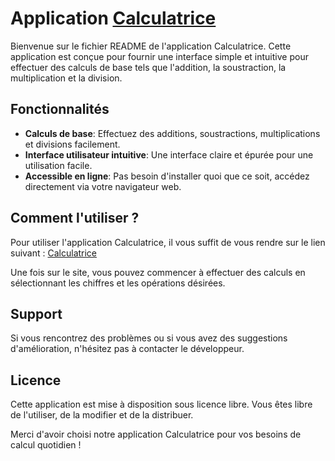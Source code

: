# Application [Calculatrice](https://calculatrice-matthhe00.netlify.app)

Bienvenue sur le fichier README de l'application Calculatrice. Cette application est conçue pour fournir une interface simple et intuitive pour effectuer des calculs de base tels que l'addition, la soustraction, la multiplication et la division.

## Fonctionnalités

- **Calculs de base**: Effectuez des additions, soustractions, multiplications et divisions facilement.
- **Interface utilisateur intuitive**: Une interface claire et épurée pour une utilisation facile.
- **Accessible en ligne**: Pas besoin d'installer quoi que ce soit, accédez directement via votre navigateur web.

## Comment l'utiliser ?

Pour utiliser l'application Calculatrice, il vous suffit de vous rendre sur le lien suivant : [Calculatrice](https://calculatrice-matthhe00.netlify.app)

Une fois sur le site, vous pouvez commencer à effectuer des calculs en sélectionnant les chiffres et les opérations désirées.

## Support

Si vous rencontrez des problèmes ou si vous avez des suggestions d'amélioration, n'hésitez pas à contacter le développeur.

## Licence

Cette application est mise à disposition sous licence libre. Vous êtes libre de l'utiliser, de la modifier et de la distribuer.

Merci d'avoir choisi notre application Calculatrice pour vos besoins de calcul quotidien !
